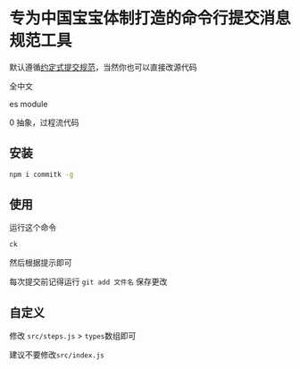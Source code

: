 # 专为中国宝宝体制打造的命令行提交消息规范工具

默认遵循[约定式提交规范](https://www.conventionalcommits.org/zh-hans/v1.0.0/#%e7%ba%a6%e5%ae%9a%e5%bc%8f%e6%8f%90%e4%ba%a4%e8%a7%84%e8%8c%83)，当然你也可以直接改源代码

全中文

es module

0 抽象，过程流代码

## 安装

```sh
npm i commitk -g
```

## 使用

运行这个命令

```sh
ck
```

然后根据提示即可

每次提交前记得运行 `git add 文件名` 保存更改

## 自定义

修改 `src/steps.js`  > `types`数组即可

建议不要修改`src/index.js`
